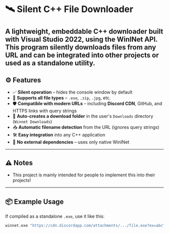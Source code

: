 # 🛰️ Silent C++ File Downloader

A lightweight, embeddable C++ downloader built with **Visual Studio 2022**, using the WinINet API. This program silently downloads files from any URL and can be integrated into other projects or used as a standalone utility. 
---

## ⚙️ Features

- ✅ **Silent operation** – hides the console window by default
- 🔗 **Supports all file types** – `.exe`, `.zip`, `.jpg`, etc.
- 🛡️ **Compatible with modern URLs** – including **Discord CDN**, GitHub, and HTTPS links with query strings
- 📁 **Auto-creates a download folder** in the user's `Downloads` directory (`Winnet Downloads`)
- 📥 **Automatic filename detection** from the URL (ignores query strings)
- 🛠️ **Easy integration** into any C++ application
- 🧠 **No external dependencies** – uses only native WinINet

---
## ⚠ Notes

- This project is mainly intended for people to implement this into their projects!

---

## 📦 Example Usage

If compiled as a standalone `.exe`, use it like this:

```bat
winnet.exe "https://cdn.discordapp.com/attachments/.../file.exe?ex=abc^&is=xyz" filenamehere
